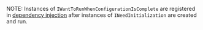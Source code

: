 NOTE: Instances of `IWantToRunWhenConfigurationIsComplete` are registered in [dependency injection](/nservicebus/dependency-injection/) after instances of `INeedInitialization` are created and run.